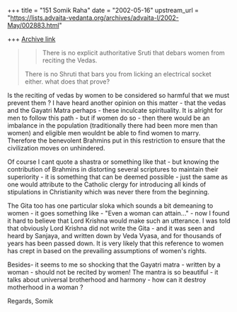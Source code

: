 +++
title = "151 Somik Raha"
date = "2002-05-16"
upstream_url = "https://lists.advaita-vedanta.org/archives/advaita-l/2002-May/002883.html"

+++
[Archive link](https://lists.advaita-vedanta.org/archives/advaita-l/2002-May/002883.html)

> > There is no explicit authoritative Sruti that debars women from reciting
the
> > Vedas.
> >
>
> There is no Shruti that bars you from licking an electrical socket either.
> what does that prove?

Is the reciting of vedas by women to be considered so harmful that we must
prevent them ?
I have heard another opinion on this matter - that the vedas and the Gayatri
Matra perhaps - these inculcate spirituality. It is alright for men to
follow this path - but if women do so - then there would be an imbalance in
the population  (traditionally there had been more men than women) and
eligible men wouldnt be able to find women to marry. Therefore the
benevolent Brahmins put in this restriction to ensure that the civilization
moves on unhindered.

Of course I cant quote a shastra or something like that - but knowing the
contribution of Brahmins in distorting several scriptures to maintain their
superiority - it is something that can be deemed possible - just the same as
one would attribute to the Catholic clergy for introducing all kinds of
stipulations in Christianity which was never there from the beginning.

The Gita too has one particular sloka which sounds a bit demeaning to
women - it goes something like - "Even a woman can attain..." - now I found
it hard to believe that Lord Krishna would make such an utterance. I was
told that obviously Lord Krishna did not write the Gita - and it was seen
and heard by Sanjaya, and written down by Veda Vyasa, and for thousands of
years has been passed down. It is very likely that this reference to women
has crept in based on the prevailing assumptions of women's rights.

Besides- it seems to me so shocking that the Gayatri matra - written by a
woman - should not be recited by women! The mantra is so beautiful - it
talks about universal brotherhood and harmony - how can it destroy
motherhood in a woman ?

Regards,
Somik

